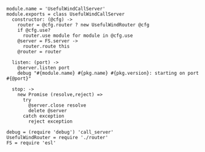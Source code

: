     module.name = 'UsefulWindCallServer'
    module.exports = class UsefulWindCallServer
      constructor: (@cfg) ->
        router = @cfg.router ? new UsefulWindRouter @cfg
        if @cfg.use?
          router.use module for module in @cfg.use
        @server = FS.server ->
          router.route this
        @router = router

      listen: (port) ->
        @server.listen port
        debug "#{module.name} #{pkg.name} #{pkg.version}: starting on port #{@port}"

      stop: ->
        new Promise (resolve,reject) =>
          try
            @server.close resolve
            delete @server
          catch exception
            reject exception

    debug = (require 'debug') 'call_server'
    UsefulWindRouter = require './router'
    FS = require 'esl'
